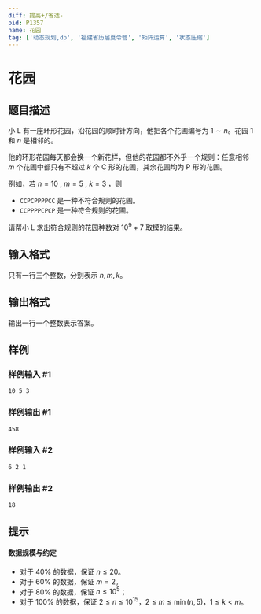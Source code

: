 ```yaml
---
diff: 提高+/省选-
pid: P1357
name: 花园
tag: ['动态规划,dp', '福建省历届夏令营', '矩阵运算', '状态压缩']
---
```

# 花园
## 题目描述

小 L 有一座环形花园，沿花园的顺时针方向，他把各个花圃编号为 $1 \sim n$。花园 $1$ 和 $n$ 是相邻的。

他的环形花园每天都会换一个新花样，但他的花园都不外乎一个规则：任意相邻 $m$ 个花圃中都只有不超过 $k$ 个 C 形的花圃，其余花圃均为 P 形的花圃。

例如，若 $n=10$ , $m=5$ , $k=3$ ，则

- `CCPCPPPPCC` 是一种不符合规则的花圃。
- `CCPPPPCPCP` 是一种符合规则的花圃。

请帮小 L 求出符合规则的花园种数对 $10^9+7$ 取模的结果。
## 输入格式

只有一行三个整数，分别表示 $n, m, k$。
## 输出格式

输出一行一个整数表示答案。
## 样例

### 样例输入 #1
```
10 5 3

```
### 样例输出 #1
```
458
```
### 样例输入 #2
```
6 2 1

```
### 样例输出 #2
```
18
```
## 提示

#### 数据规模与约定

- 对于 $40\%$ 的数据，保证 $n \le 20$。
- 对于 $60\%$ 的数据，保证 $m=2$。
- 对于 $80\%$ 的数据，保证 $n \le 10^5$；
- 对于 $100\%$ 的数据，保证 $2 \leq n \le 10^{15}$，$2 \leq m \leq \min(n, 5)$，$1 \leq k \lt m$。
